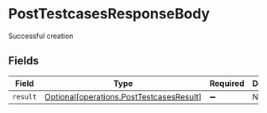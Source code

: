 # PostTestcasesResponseBody

Successful creation


## Fields

| Field                                                                                      | Type                                                                                       | Required                                                                                   | Description                                                                                |
| ------------------------------------------------------------------------------------------ | ------------------------------------------------------------------------------------------ | ------------------------------------------------------------------------------------------ | ------------------------------------------------------------------------------------------ |
| `result`                                                                                   | [Optional[operations.PostTestcasesResult]](../../models/operations/posttestcasesresult.md) | :heavy_minus_sign:                                                                         | N/A                                                                                        |